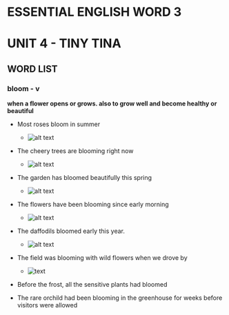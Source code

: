 # ESSENTIAL ENGLISH WORD 3
# UNIT 4 - TINY TINA

## WORD LIST

### bloom - v

**when a flower opens or grows. also to grow well and become healthy or beautiful**

- Most roses bloom in summer 
	- ![alt text](eew-3-4/1-1.png)

- The cheery trees are blooming right now 
	- ![alt text](eew-3-4/1-2.png)

- The garden has bloomed beautifully this spring 
	- ![alt text](eew-3-4/1-3.png)

- The flowers have been blooming since early morning
	- ![alt text](eew-3-4/1-4.png)

- The daffodils bloomed early this year.
	- ![alt text](eew-3-4/1-5.png)

- The field was blooming with wild flowers when we drove by 
	-  ![text](eew-3-4/1-6.png)

- Before the frost, all the sensitive plants had bloomed

- The rare orchild had been blooming in the greenhouse for weeks before visitors were allowed 
